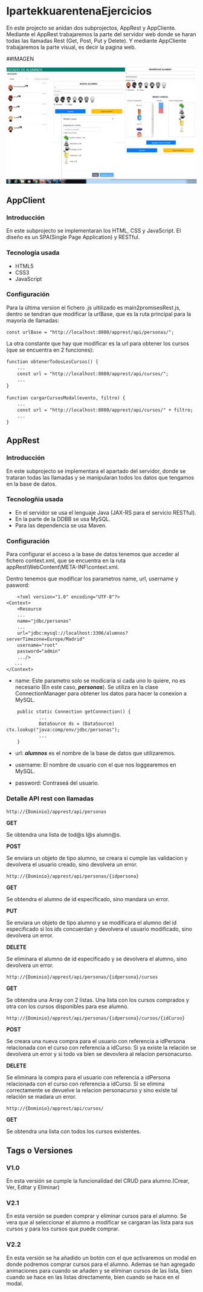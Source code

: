 # IpartekkuarentenaEjercicios

En este projecto se anidan dos subprojectos, AppRest y AppCliente. Mediante el AppRest trabajaremos la parte del servidor web donde se haran todas las llamadas Rest (Get, Post, Put y Delete). Y mediante AppCliente trabajaremos la parte visual, es decir la pagina web.

##IMAGEN

![Diseño apartado Web](https://github.com/euskalvirus/IpartekkuarentenaEjercicios/blob/master/Prueba_Alumnos_Profesores/Screenshoots/appclient.png)

## AppClient

### Introducción

En este subprojecto se implementaran los HTML, CSS y JavaScript. El diseño es un SPA(Single Page Application) y RESTful.

### Tecnología usada

* HTML5
* CSS3
* JavaScript

### Configuración

Para la última version el fichero .js ultilizado es main2promisesRest.js, dentro se tendran que modificar la urlBase, que es la ruta principal para la mayoría de llamadas:

    const urlBase = "http://localhost:8080/apprest/api/personas/";
    
La otra constante que hay que modificar es la url para obtener los cursos (que se encuentra en 2 funciones):

~~~
function obtenerTodosLosCursos() {
    ...
    const url = "http://localhost:8080/apprest/api/cursos/";
    ...
}

function cargarCursosModal(evento, filtro) {
    ...
    const url = "http://localhost:8080/apprest/api/cursos/" + filtro;
    ...
}
~~~
    
## AppRest

### Introducción

En este subprojecto se implementara el apartado del servidor, donde se trataran todas las llamadas y se manipularan todos los datos que tengamos en la base de datos.

### Tecnologñia usada

* En el servidor se usa el lenguaje Java (JAX-RS para el servicio RESTful). 
* En la parte de la DDBB se usa MySQL.
* Para las dependencia se usa Maven.

### Configuración

Para configurar el acceso a la base de datos tenemos que acceder al fichero context.xml, que se encuentra en la ruta  appRest\WebContent\META-INF\context.xml.

Dentro tenemos que modificar los parametros name, url, username y pasword: 

~~~
    <?xml version="1.0" encoding="UTF-8"?>
<Context>
	<Resource 
	...
	name="jdbc/personas" 
	...
	url="jdbc:mysql://localhost:3306/alumnos?serverTimezone=Europe/Madrid" 
	username="root"
	password="admin" 
	.../>
   ...
</Context>
~~~

* name: Este parametro solo se modicaria si cada uno lo quiere, no es necesario (En este caso, ***personas***). Se utiliza en la clase ConnectionManager para obtener los datos para hacer la conexion a MySQL.

~~~
	public static Connection getConnection() {
			...
			DataSource ds = (DataSource) ctx.lookup("java:comp/env/jdbc/personas");
			...
	}
~~~

* url: ***alumnos*** es el nombre de la base de datos que utilizaremos.

* username: El nombre de usuario con el que nos loggearemos en MySQL.

* password: Contraseá del usuario.

### Detalle API rest con llamadas 

~~~ 
http://{Dominio}/apprest/api/personas 
~~~

**GET**

Se obtendra una lista de tod@s l@s alumn@s.

**POST**

Se enviara un objeto de tipo alumno, se creara si cumple las validacion y devolvera el usuario creado, sino devolvera un error.

~~~ 
http://{Dominio}/apprest/api/personas/{idpersona}
~~~

**GET**

Se obtendra el alumno de id especificado, sino mandara un error.

**PUT**

Se enviara un objeto de tipo alumno y se modificara el alumno del id especificado si los ids concuerdan y devolvera el usuario modificado, sino devolvera un error.

**DELETE**

Se eliminara el alumno de id especificado y se devolvera el alumno, sino devolvera un error.

~~~ 
http://{Dominio}/apprest/api/personas/{idpersona}/cursos 
~~~

**GET**

Se obtendra una Array con 2 listas. Una lista con los cursos comprados y otra con los cursos disponibles para ese alumno.

~~~
http://{Dominio}/apprest/api/personas/{idpersona}/cursos/{idCurso}
~~~

**POST**

Se creara una nueva compra para el usuario con referencia a idPersona relacionada con el curso con referencia a idCurso. Si ya existe la relación se devolvera un error y si todo va bien se devovlera al relacion personacurso.

**DELETE**

Se eliminara la compra para el usuario con referencia a idPersona relacionada con el curso con referencia a idCurso. Si se elimina correctamente se devuelve la relacion personacurso y sino existe tal relación se madara un error.

~~~ 
http://{Dominio}/apprest/api/cursos/
~~~

**GET**

Se obtendra una lista con todos los cursos existentes.

## Tags o Versiones

### V1.0

En esta versión se cumple la funcionalidad del CRUD para alumno.(Crear, Ver, Editar y Eliminar)

### V2.1

En esta versión se pueden comprar y eliminar cursos para el alumno. Se vera que al seleccionar el alumno a modificar se cargaran las lista para sus cursos y para los cursos que puede comprar.

### V2.2

En esta versión se ha añadido un botón con el que activaremos un modal en donde podremos comprar cursos para el alumno. Ademas se han agregado animaciones para cuando se añaden y se eliminan cursos  de las lista, bien cuando se hace en las listas directamente, bien cuando se hace en el modal.
